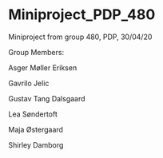 # Miniproject_PDP_480
 Miniproject from group 480, PDP, 30/04/20

Group Members: 

Asger Møller Eriksen

Gavrilo Jelic

Gustav Tang Dalsgaard

Lea Søndertoft

Maja Østergaard

Shirley Damborg
